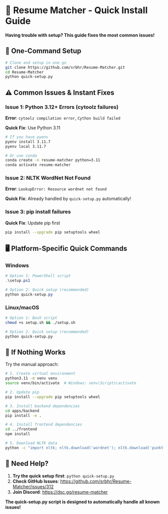 # 🚀 Resume Matcher - Quick Install Guide

**Having trouble with setup? This guide fixes the most common issues!**

## 🎯 One-Command Setup

```bash
# Clone and setup in one go
git clone https://github.com/srbhr/Resume-Matcher.git
cd Resume-Matcher
python quick-setup.py
```

## ⚠️ Common Issues & Instant Fixes

### Issue 1: Python 3.12+ Errors (cytoolz failures)
**Error**: `cytoolz compilation error`, `Cython build failed`

**Quick Fix**: Use Python 3.11
```bash
# If you have pyenv
pyenv install 3.11.7
pyenv local 3.11.7

# Or use conda
conda create -n resume-matcher python=3.11
conda activate resume-matcher
```

### Issue 2: NLTK WordNet Not Found
**Error**: `LookupError: Resource wordnet not found`

**Quick Fix**: Already handled by `quick-setup.py` automatically!

### Issue 3: pip install failures
**Quick Fix**: Update pip first
```bash
pip install --upgrade pip setuptools wheel
```

## 🖥️ Platform-Specific Quick Commands

### Windows
```powershell
# Option 1: PowerShell script
.\setup.ps1

# Option 2: Quick setup (recommended)
python quick-setup.py
```

### Linux/macOS
```bash
# Option 1: Bash script
chmod +x setup.sh && ./setup.sh

# Option 2: Quick setup (recommended)  
python quick-setup.py
```

## 🔧 If Nothing Works

Try the manual approach:
```bash
# 1. Create virtual environment
python3.11 -m venv venv
source venv/bin/activate  # Windows: venv\Scripts\activate

# 2. Update pip
pip install --upgrade pip setuptools wheel

# 3. Install backend dependencies
cd apps/backend
pip install -e .

# 4. Install frontend dependencies
cd ../frontend
npm install

# 5. Download NLTK data
python -c "import nltk; nltk.download('wordnet'); nltk.download('punkt')"
```

## 🤝 Need Help?

1. **Try the quick setup first**: `python quick-setup.py`
2. **Check GitHub Issues**: https://github.com/srbhr/Resume-Matcher/issues/312
3. **Join Discord**: https://dsc.gg/resume-matcher

**The quick-setup.py script is designed to automatically handle all known issues!**
